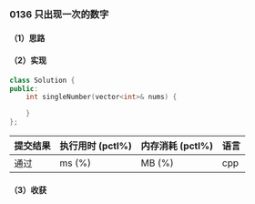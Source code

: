 ### 0136 只出现一次的数字

#### （1）思路

#### （2）实现

```cpp
class Solution {
public:
    int singleNumber(vector<int>& nums) {

    }
};
```

| 提交结果 | 执行用时 (pctl%) | 内存消耗 (pctl%) | 语言 |
|:---------|:-----------------|:-----------------|:-----|
| 通过     |  ms (%)   |  MB (%)  | cpp  |

#### （3）收获
